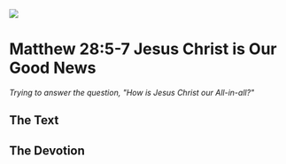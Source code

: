 <img class="intro-right" src="/images/art-matthew.jpg">

# Matthew 28:5-7 Jesus Christ is Our Good News

*Trying to answer the question, "How is Jesus Christ our All-in-all?"*

## The Text

## The Devotion